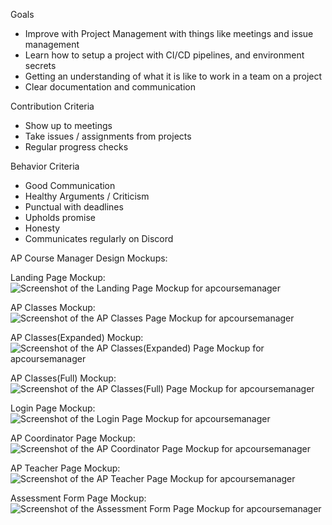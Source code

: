 Goals
- Improve with Project Management with things like meetings and issue management
- Learn how to setup a project with CI/CD pipelines, and environment secrets
- Getting an understanding of what it is like to work in a team on a project
- Clear documentation and communication

Contribution Criteria
- Show up to meetings
- Take issues / assignments from projects
- Regular progress checks 

Behavior Criteria
- Good Communication
- Healthy Arguments / Criticism
- Punctual with deadlines
- Upholds promise
- Honesty
- Communicates regularly on Discord

AP Course Manager Design Mockups:

Landing Page Mockup:
![Screenshot of the Landing Page Mockup for apcoursemanager](https://github.com/farringtonap/apcoursemanager/blob/issue-3/doc/apcoursemanager-designmockup-powerpoint/landing-page-mockup.png)

AP Classes Mockup:
![Screenshot of the AP Classes Page Mockup for apcoursemanager](https://github.com/farringtonap/apcoursemanager/blob/issue-3/doc/apcoursemanager-designmockup-powerpoint/apclasses-page-mockup.png)

AP Classes(Expanded) Mockup:
![Screenshot of the AP Classes(Expanded) Page Mockup for apcoursemanager](https://github.com/farringtonap/apcoursemanager/blob/issue-3/doc/apcoursemanager-designmockup-powerpoint/apclasses-expanded-page-mockup.png)

AP Classes(Full) Mockup:
![Screenshot of the AP Classes(Full) Page Mockup for apcoursemanager](https://github.com/farringtonap/apcoursemanager/blob/issue-3/doc/apcoursemanager-designmockup-powerpoint/apclasses-full-page-mockup.png)

Login Page Mockup:
![Screenshot of the Login Page Mockup for apcoursemanager](https://github.com/farringtonap/apcoursemanager/blob/issue-3/doc/apcoursemanager-designmockup-powerpoint/login-page-mockup.png)

AP Coordinator Page Mockup:
![Screenshot of the AP Coordinator Page Mockup for apcoursemanager](https://github.com/farringtonap/apcoursemanager/blob/issue-3/doc/apcoursemanager-designmockup-powerpoint/ap-coordinator-page-mockup.png)

AP Teacher Page Mockup:
![Screenshot of the AP Teacher Page Mockup for apcoursemanager](https://github.com/farringtonap/apcoursemanager/blob/issue-3/doc/apcoursemanager-designmockup-powerpoint/ap-teacher-page-mockup.png)

Assessment Form Page Mockup:
![Screenshot of the Assessment Form Page Mockup for apcoursemanager](https://github.com/farringtonap/apcoursemanager/blob/issue-3/doc/apcoursemanager-designmockup-powerpoint/assessment-form-page-mockup.png)

